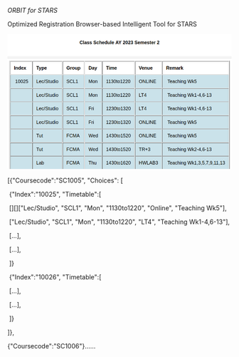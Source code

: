 *ORBIT for STARS*

Optimized Registration Browser-based Intelligent Tool for STARS



![image-20240224125354847](./img/image-20240224125354847.png)

[{"Coursecode":"SC1005", "Choices": [

​	{"Index":"10025", "Timetable":[

​		[][]["Lec/Studio", "SCL1", "Mon", "1130to1220", "Online", "Teaching Wk5"],

​		["Lec/Studio", "SCL1", "Mon", "1130to1220", "LT4", "Teaching Wk1-4,6-13"],

​		[...],

​		[...],

​	]}

​	{"Index":"10026", "Timetable":[

​		[...],

​		[...],

​	]}

]},

{"Coursecode":"SC1006"}......

